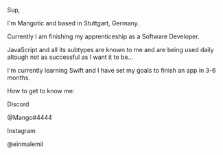 Sup,

I'm Mangotic and based in Stuttgart, Germany.

Currently I am finishing my apprenticeship as a Software Developer. 

JavaScript and all its subtypes are known to me and are being used daily altough not as successful as I want it to be... 

I'm currently learning Swift and I have set my goals to finish an app in 3-6 months.

How to get to know me:

Discord

@Mango#4444

Instagram

@einmalemil

<!---
Mangotic/Mangotic is a ✨ special ✨ repository because its `README.md` (this file) appears on your GitHub profile.
You can click the Preview link to take a look at your changes.
--->

